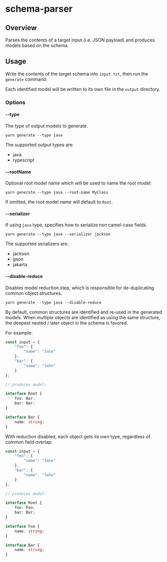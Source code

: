 # schema-parser

## Overview

Parses the contents of a target input (i.e. JSON payload) and produces models based on the schema.

## Usage

Write the contents of the target schema into `input.txt`, then run the `generate` command:

Each identified model will be written to its own file in the `output` directory.

### Options

#### --type

The type of output models to generate.

```shell
yarn generate --type java
```

The supported output types are:
- java
- typescript

#### --rootName

Optional root model name which will be used to name the root model:

```shell
yarn generate --type java --root-name MyClass
```
If omitted, the root model name will default to `Root`.

#### --serializer

If using `java` type, specifies how to serialize non camel-case fields.

```shell
yarn generate --type java --serializer jackson
```

The supported serializers are:
- jackson
- gson
- jakarta

#### --disable-reduce

Disables model reduction step, which is responsible for de-duplicating common object structures.

```shell
yarn generate --type java --disable-reduce
```

By default, common structures are identified and re-used in the generated models. When multiple objects are identified as using the same structure, the deepest nested / later object in the schema is favored.

For example:

```typescript
const input = {
    "foo": {
        "name": "Jane"
    },
    "bar": {
        "name": "John"
    }
};

// produces model:

interface Root {
    foo: Bar;
    bar: Bar;
}

interface Bar {
    name: string;
}
```

With reduction disabled, each object gets its own type, regardless of common field overlap:

```typescript
const input = {
    "foo": {
        "name": "Jane"
    },
    "bar": {
        "name": "John"
    }
};

// produces model:

interface Root {
    foo: Foo;
    bar: Bar;
}

interface Foo {
    name: string;
}

interface Bar {
    name: string;
}
```